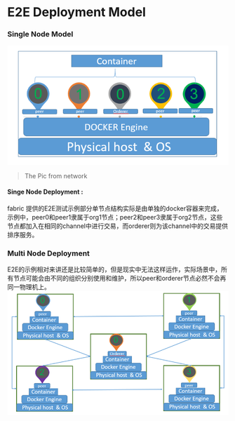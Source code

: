 E2E Deployment Model
=====================================

### Single Node Model
![png](../images/SingleNode.png)
>The Pic from network

#### Singe Node Deployment :
  fabric 提供的E2E测试示例部分单节点结构实际是由单独的docker容器来完成，示例中，peer0和peer1隶属于org1节点；peer2和peer3隶属于org2节点，这些节点都加入在相同的channel中进行交易，而orderer则为该channel中的交易提供排序服务。


###  Multi Node Deployment
  E2E的示例相对来讲还是比较简单的，但是现实中无法这样运作，实际场景中，所有节点可能会由不同的组织分别使用和维护，所以peer和orderer节点必然不会再同一物理机上。
![png](../images/MultiNode.PNG)
